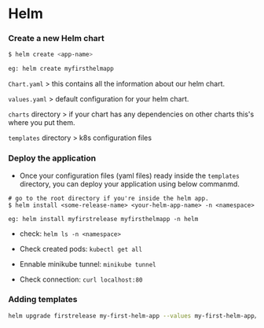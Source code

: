 # Helm

### Create a new Helm chart
```bash
$ helm create <app-name>

eg: helm create myfirsthelmapp
```

`Chart.yaml` > this contains all the information about our helm chart.

`values.yaml` > default configuration for your helm chart.

`charts` directory > if your chart has any dependencies on other charts this's where you put them.

`templates` directory > k8s configuration files

### Deploy the application

- Once your configuration files (yaml files) ready inside the  `templates` directory, you can deploy your application using below commanmd.
```
# go to the root directory if you're inside the helm app.
$ helm install <some-release-name> <your-helm-app-name> -n <namespace>

eg: helm install myfirstrelease myfirsthelmapp -n helm
```

- check: `helm ls -n <namespace>`

- Check created pods: `kubectl get all`

- Ennable minikube tunnel: `minikube tunnel`

- Check connection: `curl localhost:80`


### Adding templates

```bash
helm upgrade firstrelease my-first-helm-app --values my-first-helm-app/values.yaml -n helm
```


